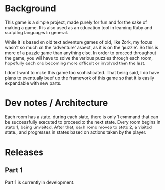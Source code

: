 # Background

This game is a simple project, made purely for fun and for the sake of making a game. It is also used as an education tool in learning Ruby and scripting languages in general.

While it is based on old text adventure games of old, like Zork, my focus wasn't so much on the 'adventure' aspect, as it is on the 'puzzle'. So this is more of a puzzle game than anything else. In order to proceed throughout the game, you will have to solve the various puzzles through each room, hopefully each one becoming more difficult or involved than the last.

I don't want to make this game too sophisticated. That being said, I do have plans to eventually beef up the framework of this game so that it is easily expandable with new parts.

# Dev notes /  Architecture

Each room has a state. during each state, there is only 1 command that can be successfully executed to proceed to the next state.
Every room begins in state 1, being unvisited. After that, each rome moves to state 2, a visited state., and progresses in states based on actions taken by the player.

# Releases

## Part 1

Part 1 is currently in development.